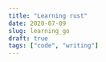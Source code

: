 ```yaml
---
title: "Learning rust"
date: 2020-07-09
slug: learning_go
draft: true
tags: ["code", "writing"]
---
```



